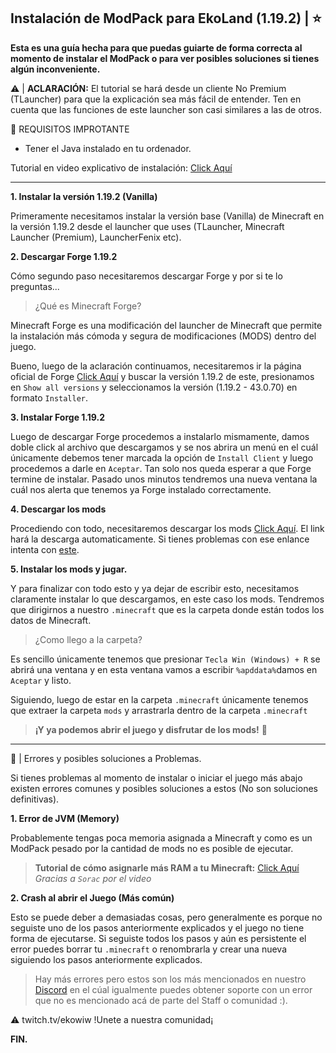  Instalación de ModPack para EkoLand (1.19.2) | ⭐
--
 **Esta es una guía hecha para que puedas guiarte de forma correcta al momento de instalar el ModPack o para ver posibles soluciones si tienes algún inconveniente.**

⚠ | **ACLARACIÓN:** El tutorial se hará desde un cliente No Premium (TLauncher) para que la explicación sea más fácil de entender. Ten en cuenta que las funciones de este launcher son casi similares a las de otros.

🚩 REQUISITOS IMPROTANTE
- Tener el Java instalado en tu ordenador. 

 Tutorial en video explicativo de instalación: <a href="https://www.youtube.com/watch?v=qFpITQIn4e4" rel="nofollow" target="_blank">Click Aquí</a>
<hr>

 **1. Instalar la versión 1.19.2 (Vanilla)**

 Primeramente necesitamos instalar la versión base (Vanilla) de Minecraft en la versión 1.19.2 desde el launcher que uses (TLauncher, Minecraft Launcher (Premium), LauncherFenix etc).
 
**2. Descargar Forge 1.19.2**

 Cómo segundo paso necesitaremos descargar Forge y por si te lo preguntas...

> ¿Qué es Minecraft Forge?

 Minecraft Forge es una modificación del launcher de Minecraft que permite la instalación más cómoda y segura de modificaciones (MODS) dentro del juego.

 Bueno, luego de la aclaración continuamos, necesitaremos ir la página oficial de Forge <a href="https://files.minecraftforge.net/net/minecraftforge/forge/index_1.19.2.html" rel="nofollow" target="_blank">Click Aquí</a> y buscar la versión 1.19.2 de este, presionamos en `Show all versions` y seleccionamos la versión (1.19.2 - 43.0.70) en formato `Installer`.
 
**3. Instalar Forge 1.19.2**

 Luego de descargar Forge procedemos a instalarlo mismamente, damos doble click al archivo que descargamos y se nos abrira un menú en el cuál únicamente debemos tener marcada la opción de `Install Client` y luego procedemos a darle en `Aceptar`. Tan solo nos queda esperar a que Forge termine de instalar. Pasado unos minutos tendremos una nueva ventana la cuál nos alerta que tenemos ya Forge instalado correctamente.
 
**4. Descargar los mods**

 Procediendo con todo, necesitaremos descargar los mods <a href="https://drive.google.com/u/0/uc?id=1ARmqaxgJk4PKuXhrcfbXopSjzO-mq_pY&export=download" target="_blank" rel="nofollow">Click Aquí</a>. El link hará la descarga automaticamente. Si tienes problemas con ese enlance intenta con <a href="https://drive.google.com/file/d/1ARmqaxgJk4PKuXhrcfbXopSjzO-mq_pY/view?usp=sharing" target="_blank" rel="nofollow">este</a>.
 
**5. Instalar los mods y jugar.**

 Y para finalizar con todo esto y ya dejar de escribir esto, necesitamos claramente instalar lo que descargamos, en este caso los mods. Tendremos que dirigirnos a nuestro `.minecraft` que es la carpeta donde están todos los datos de Minecraft.
 
 > ¿Como llego a la carpeta?
 
 Es sencillo únicamente tenemos que presionar `Tecla Win (Windows) + R` se abrirá una ventana y en esta ventana vamos a escribir `%apddata%`damos en `Aceptar` y listo.
 
 Siguiendo, luego de estar en la carpeta `.minecraft` únicamente tenemos que extraer la carpeta `mods` y arrastrarla dentro de la carpeta `.minecraft`
 
 > **¡Y ya podemos abrir el juego y disfrutar de los mods!** 🚗
 <hr>
🚩 | Errores y posibles soluciones a Problemas.

 Si tienes problemas al momento de instalar o iniciar el juego más abajo existen errores comunes y posibles soluciones a estos (No son soluciones definitivas).
 
 **1. Error de JVM (Memory)**
 
 Probablemente tengas poca memoria asignada a Minecraft y como es un ModPack pesado por la cantidad de mods no es posible de ejecutar.
 
> **Tutorial de cómo asignarle más RAM a tu Minecraft:** <a href="https://youtu.be/qFpITQIn4e4?t=43" rel="nofollow" target="_blank">Click Aquí</a> *Gracias a `Sorac` por el video*
 
 **2. Crash al abrir el Juego (Más común)**
 
 Esto se puede deber a demasiadas cosas, pero generalmente es porque no seguiste uno de los pasos anteriormente explicados y el juego no tiene forma de ejecutarse.
 Si seguiste todos los pasos y aún es persistente el error puedes borrar tu `.minecraft` o renombrarla y crear una nueva siguiendo los pasos anteriormente explicados.
 
> Hay más errores pero estos son los más mencionados en nuestro <a href="https://discord.gg/XAxH9Q7Jby" target="_blank" rel="nofollow">Discord</a> en el cúal igualmente puedes obtener soporte con un error que no es mencionado acá de parte del Staff o comunidad :).

⚠ twitch.tv/ekowiw !Unete a nuestra comunidad¡

**FIN.**


